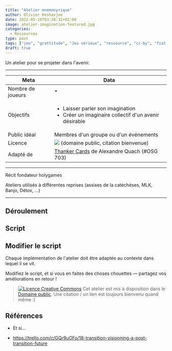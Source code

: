 ```yaml
---
title: "Atelier mnemonyrique"
author: Olivier Keshavjee
date: 2022-05-16T03:28:32+02:00
image: atelier-imagination-featured.jpg
categories:
  - Ressources
type: post
tags: ["jeu", "grattitude", "Jeu sérieux", "ressource", "cc-by", "fiat ludux", "cartes", "prière"]
draft: true
---
```



Un atelier pour se projeter dans l'avenir.

<!--more-->

<hr>

| Meta              | Data                                                                   |
|-------------------|------------------------------------------------------------------------|
| Nombre de joueurs | *                                                                   |
| Objectifs         | <ul><li>Laisser parler son imagination<li>Créer un imaginaire collectif d'un avenir désirable</ul> |
| Public idéal      | Membres d'un groupe ou d'un événements                        |
| Licence           | [![](https://licensebuttons.net/p/zero/1.0/88x31.png)](https://creativecommons.org/publicdomain/zero/1.0/deed.fr) (domaine public, citation bienvenue)                                                               |
| Adapté de           | [Thanker Cards](https://openseriousgames.org/osg-703-thanker-cards/) de Alexandre Quach (#OSG 703)                                                               |


<hr>

Récit fondateur holygames

Ateliers utilisés à différentes reprises (assises de la catéchèses, MLK, Banjo, Détox, ...)


<hr>

## Déroulement


## Script


## Modifier le script

Chaque implémentation de l'atelier doit être adaptée au contexte dans lequel il se vit.

Modifiez le script, et si vous en faites des choses chouettes — partagez vos améliorations en retour !

> <a rel="license" href="https://creativecommons.org/publicdomain/zero/1.0/deed.fr"><img alt="Licence Creative Commons" style="border-width:0" src="https://licensebuttons.net/p/zero/1.0/88x31.png" /></a> Cet atelier est mis à disposition dans le <a rel="license" href="https://creativecommons.org/publicdomain/zero/1.0/deed.fr">Domaine public</a>. Une citation / un lien est toujours bienvenu quand même :)

## Références

- Et si...

- https://trello.com/c/GQr9uOFo/18-transition-visionning-a-post-transition-future
